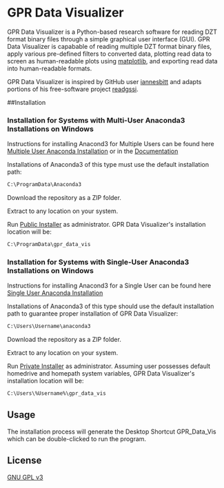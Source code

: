 # GPR Data Visualizer

GPR Data Visualizer is a Python-based research software for reading DZT format binary files through a simple graphical user interface (GUI).
GPR Data Visualizer is capabable of reading multiple DZT format binary files, apply various pre-defined filters to converted data, plotting read data to screen as human-readable plots using [matplotlib](https://matplotlib.org/), and exporting read data into human-readable formats.

GPR Data Visualizer is inspired by GitHub user [iannesbitt](https://github.com/iannesbitt) and adapts portions of his free-software project [readgssi](https://github.com/iannesbitt/readgssi).

##Installation

### Installation for Systems with Multi-User Anaconda3 Installations on Windows ###

Instructions for installing Anacond3 for Multiple Users can be found here [Multiple User Anaconda Installation](https://docs.anaconda.com/anaconda/install/multi-user/) or in the [Documentation](https://github.com/GPR-Data-Visualizer/GPR-Data-Visualizer/blob/main/DOCS)

Installations of Anaconda3 of this type must use the default installation path:
```bash
C:\ProgramData\Anaconda3
```
Download the repository as a ZIP folder.

Extract to any location on your system.

Run [Public Installer](https://github.com/GPR-Data-Visualizer/GPR-Data-Visualizer/blob/main/Public_Install_GPR_Visualizer.bat) as administrator. GPR Data Visualizer's installation location will be:
```bash
C:\ProgramData\gpr_data_vis
```
### Installation for Systems with Single-User Anaconda3 Installations on Windows ###

Instructions for installing Anacond3 for a Single User can be found here [Single User Anaconda Installation](https://docs.anaconda.com/anaconda/install/windows/)

Installations of Anaconda3 of this type should use the default installation path to guarantee proper installation of GPR Data Visualizer:
```bash
C:\Users\Username\anaconda3
```
Download the repository as a ZIP folder.

Extract to any location on your system.


Run [Private Installer](https://github.com/GPR-Data-Visualizer/GPR-Data-Visualizer/blob/main/Private_Install_GPR_Visualizer.bat) as administrator. Assuming user possesses default homedrive and homepath system variables, GPR Data Visualizer's installation location will be:
```bash
C:\Users\%Username%\gpr_data_vis
```

## Usage

The installation process will generate the Desktop Shortcut GPR_Data_Vis which can be double-clicked to run the program.

## License
[GNU GPL v3](https://www.gnu.org/licenses/gpl-3.0.en.html)
<!--
**GPR-Data-Visualizer/GPR-Data-Visualizer** is a ✨ _special_ ✨ repository because its `README.md` (this file) appears on your GitHub profile.

Here are some ideas to get you started:

- 🔭 I’m currently working on ...
- 🌱 I’m currently learning ...
- 👯 I’m looking to collaborate on ...
- 🤔 I’m looking for help with ...
- 💬 Ask me about ...
- 📫 How to reach me: ...
- 😄 Pronouns: ...
- ⚡ Fun fact: ...
-->
